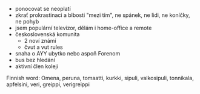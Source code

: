- ponocovat se neoplatí
- zkrať prokrastinaci a blbosti "mezi tím", ne spánek, ne lidi, ne koníčky,  ne pohyb
- jsem populární televizor, dělám i home-office a remote
- československá komunita
  - 2 noví známí
  - čvut a vut rules
- snaha o AYY ubytko nebo aspoň Forenom
- bus bez hledání
- aktivní člen kolejí

Finnish word: Omena, peruna, tomaatti, kurkki, sipuli, valkosipuli, tonnikala, apfelsini, veri, greippi, verigreippi
